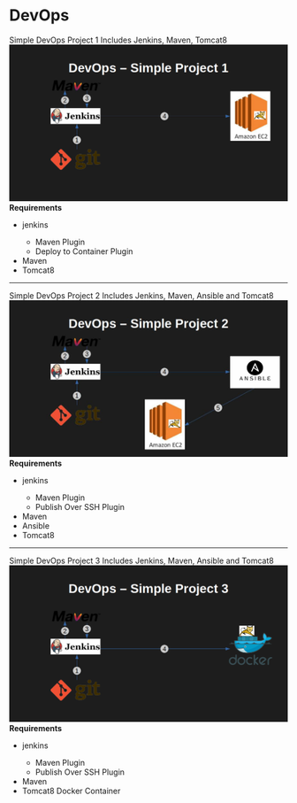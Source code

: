 <h1>DevOps</h1>
Simple DevOps Project 1 Includes Jenkins, Maven, Tomcat8 <br />
<img src="./img/devops-1.png" />
<b>Requirements</b>
<ul>
  <li>jenkins</li>
  <ul>
    <li>Maven Plugin</li>
    <li>Deploy to Container Plugin</li>
  </ul>
  <li>Maven</li>
  <li>Tomcat8</li>
</ul>
<hr />
Simple DevOps Project 2 Includes Jenkins, Maven, Ansible and Tomcat8 <br />
<img src="./img/devops-2.jpg" />
<b>Requirements</b>
<ul>
  <li>jenkins</li>
  <ul>
    <li>Maven Plugin</li>
    <li>Publish Over SSH Plugin</li>
  </ul>
  <li>Maven</li>
  <li>Ansible</li>
  <li>Tomcat8</li>
</ul>
<hr />
Simple DevOps Project 3 Includes Jenkins, Maven, Ansible and Tomcat8 <br />
<img src="./img/devops-3.png" />
<b>Requirements</b>
<ul>
  <li>jenkins</li>
  <ul>
    <li>Maven Plugin</li>
    <li>Publish Over SSH Plugin</li>
  </ul>
  <li>Maven</li>
  <li>Tomcat8 Docker Container</li>
</ul>
